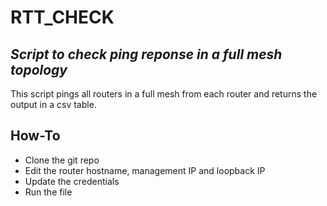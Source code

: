 # RTT_CHECK
## _Script to check ping reponse in a full mesh topology_

This  script pings all routers in a full mesh from each router and returns the output in a csv table.

## How-To

- Clone the git repo
- Edit the router hostname, management IP and loopback IP
- Update the credentials
- Run the file
